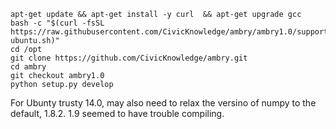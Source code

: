

    apt-get update && apt-get install -y curl  && apt-get upgrade gcc
    bash -c "$(curl -fsSL https://raw.githubusercontent.com/CivicKnowledge/ambry/ambry1.0/support/prepare-ubuntu.sh)"
    cd /opt
    git clone https://github.com/CivicKnowledge/ambry.git
    cd ambry
    git checkout ambry1.0
    python setup.py develop
    
    
For Ubunty trusty 14.0, may also need to relax the versino of numpy to the default, 1.8.2. 1.9 seemed to have trouble compiling. 

    